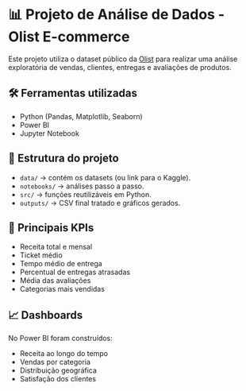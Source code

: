 # 📊 Projeto de Análise de Dados - Olist E-commerce

Este projeto utiliza o dataset público da [Olist](https://www.kaggle.com/datasets/olistbr/brazilian-ecommerce) para realizar uma análise exploratória de vendas, clientes, entregas e avaliações de produtos.

## 🛠️ Ferramentas utilizadas
- Python (Pandas, Matplotlib, Seaborn)
- Power BI
- Jupyter Notebook

## 📂 Estrutura do projeto
- `data/` → contém os datasets (ou link para o Kaggle).
- `notebooks/` → análises passo a passo.
- `src/` → funções reutilizáveis em Python.
- `outputs/` → CSV final tratado e gráficos gerados.

## 🔑 Principais KPIs
- Receita total e mensal
- Ticket médio
- Tempo médio de entrega
- Percentual de entregas atrasadas
- Média das avaliações
- Categorias mais vendidas

## 📈 Dashboards
No Power BI foram construídos:
- Receita ao longo do tempo
- Vendas por categoria
- Distribuição geográfica
- Satisfação dos clientes
